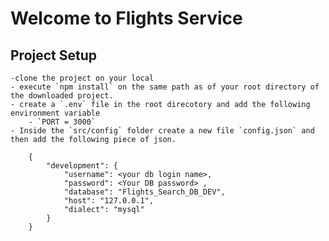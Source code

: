 # Welcome to Flights Service

## Project Setup
    -clone the project on your local 
    - execute `npm install` on the same path as of your root directory of the downloaded project.
    - create a `.env` file in the root direcotory and add the following environment variable
        - `PORT = 3000`
    - Inside the `src/config` folder create a new file `config.json` and then add the following piece of json.

```
    {
        "development": {
            "username": <your db login name>,
            "password": <Your DB password> ,
            "database": "Flights_Search_DB_DEV",
            "host": "127.0.0.1",
            "dialect": "mysql"
        }
    }
```